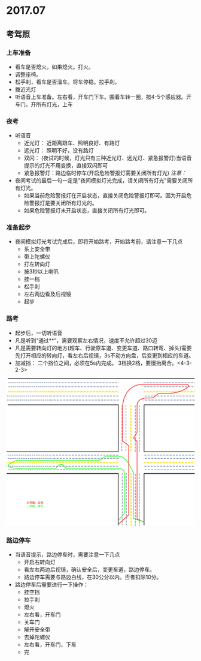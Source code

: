 # 2017.07

## 考驾照

### 上车准备
* 看车是否熄火。如果熄火。打火。
* 调整座椅。
* 松手刹，看车是否溜车。将车停稳。拉手刹。
* 拨近光灯
* 听语音上车准备。左右看，开车门下车。围着车转一圈，按4-5个感应器。开车门，开所有灯光，上车



### 夜考
+ 听语音
    - 近光灯： 近距离跟车、照明良好、有路灯
    - 远光灯： 照明不好，没有路灯
    - 双闪： (夜试的时候，灯光只有三种近光灯、远光灯、紧急报警灯)当语音提示的灯光不用变换，直接双闪即可
    - 紧急报警灯：路边临时停车(开启危险警报灯需要关闭所有灯光)
*注意：*
+ 夜间考试的最后一句一定是"夜间模拟灯光完成，请关闭所有灯光"需要关闭所有灯光。
    - 如果当前危险警报灯在开启状态，直接关闭危险警报灯即可。因为开启危险警报灯是要关闭所有灯光的。
    - 如果危险警报灯未开启状态，直接关闭所有灯光即可。

### 准备起步
+ 夜间模拟灯光考试完成后，即将开始路考，开始路考前，请注意一下几点
    - 系上安全带
    - 带上陀螺仪
    - 打左转向灯
    - 按3秒以上喇叭
    - 挂一档
    - 松手刹
    - 左右两边看及后视镜
    - 起步

### 路考
* 起步后，一切听语音
* 凡是听到“通过**”，需要观察左右情况，速度不允许超过30迈
* 凡是需要转向灯的地方(超车、行驶原车道、变更车道、路口转弯、掉头)需要先打开相应的转向灯，看左右后视镜，3s不动方向盘，后变更到相应的车道。
* 加减挡： 二个挡位之间，必须在5s内完成。 3档换2档，要慢抬离合。<4-3-2-3>

![考试路线](./img/考试线路.png)

### 路边停车
+ 当语音提示，路边停车时，需要注意一下几点
    - 开启右转向灯
    - 看左右两边后视镜，确认安全后，变更车道，路边停车。
    - 路边停车需要与路边白线，在30公分以内。否者扣除10分。
+ 路边停车后需要进行一下操作：
    - 挂空挡
    - 拉手刹
    - 熄火
    - 左右看，开车门
    - 关车门
    - 解开安全带
    - 去掉陀螺仪
    - 左右看，开车门，下车
    - 完